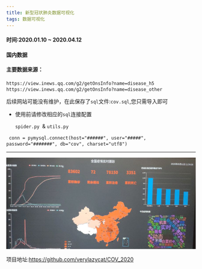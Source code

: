 ```yaml
---
title: 新型冠状肺炎数据可视化
tags: 数据可视化
---
```


#### 时间:2020.01.10 ~ 2020.04.12

####  国内数据

#### 主要数据来源：

```http
https://view.inews.qq.com/g2/getOnsInfo?name=disease_h5
https://view.inews.qq.com/g2/getOnsInfo?name=disease_other
```

后续网站可能没有维护，在此保存了`sql`文件:`cov.sql`,您只需导入即可

- 使用前请修改相应的`sql`连接配置

  `spider.py `& `utils.py`

```
 conn = pymysql.connect(host="######", user="#####", password="#######", db="cov", charset="utf8")
```

---

![cov](img/cov.jpg)

项目地址:https://github.com/verylazycat/COV_2020